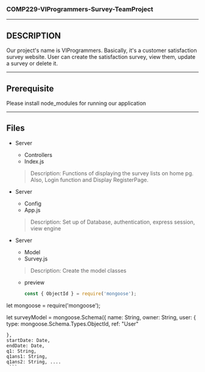 ### COMP229-VIProgrammers-Survey-TeamProject
- - -
## DESCRIPTION 
Our project's name is VIProgrammers.
Basically, it's a customer satisfaction survey website. User can create the satisfaction survey, view them, update a survey or delete it.
- - -
## Prerequisite
Please install node_modules for running our application
- - -
## Files

* Server
  * Controllers
   * Index.js
   > Description: Functions of displaying the survey lists on home pg. Also, Login function and Display RegisterPage.


* Server
  * Config
   * App.js 
   > Description: Set up of Database, authentication, express session, view engine

* Server
  * Model
   * Survey.js 
   > Description: Create the model classes
   * preview 
     ```js
     const { ObjectId } = require('mongoose');
let mongoose = require('mongoose');

let surveyModel = mongoose.Schema({
    name: String,
    owner: String,
    user: {
        type: mongoose.Schema.Types.ObjectId,
        ref: "User"

    },
    startDate: Date,
    endDate: Date,
    q1: String,
    q1ans1: String,
    q1ans2: String, ....
     ```
